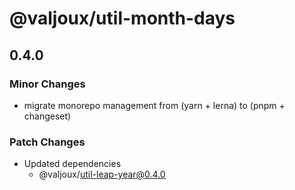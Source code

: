 # @valjoux/util-month-days

## 0.4.0

### Minor Changes

- migrate monorepo management from (yarn + lerna) to (pnpm + changeset)

### Patch Changes

- Updated dependencies
  - @valjoux/util-leap-year@0.4.0
